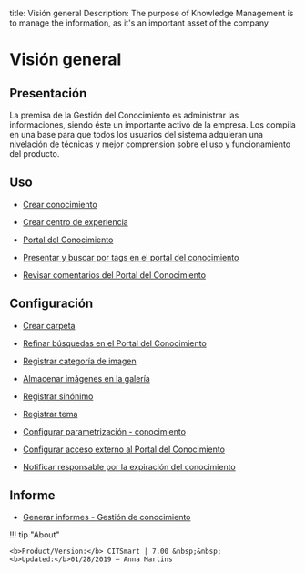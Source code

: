 title: Visión general
Description: The purpose of Knowledge Management is to manage the information, as it's an important asset of the company 
# Visión general

Presentación
----------------

La premisa de la Gestión del Conocimiento es administrar las informaciones, siendo éste un importante activo de la empresa. Los compila en una base para que todos los usuarios del sistema adquieran una nivelación de técnicas y mejor comprensión sobre el uso y funcionamiento del producto.

Uso
-------

- [Crear conocimiento](/es-es/citsmart-7/processes/knowledge/use/create-knowledge.html)

- [Crear centro de experiencia](/es-es/citsmart-7/processes/knowledge/use/create-experience-center.html)

- [Portal del Conocimiento](/es-es/citsmart-7/processes/knowledge/use/knowledge-portal.html)

- [Presentar y buscar por tags en el portal del conocimiento](/es-es/citsmart-7/processes/knowledge/use/display-tags-on-knowledge-portal.html)

- [Revisar comentarios del Portal del Conocimiento](/es-es/citsmart-7/processes/knowledge/use/review-reviews.html)

Configuración
-----------------

- [Crear carpeta](/es-es/citsmart-7/processes/knowledge/configuration/create-folder.html)

- [Refinar búsquedas en el Portal del Conocimiento](/es-es/citsmart-7/processes/knowledge/configuration/refine-search-knowledge-portal.html)

- [Registrar categoría de imagen](/es-es/citsmart-7/processes/knowledge/configuration/register-image-category.html)

- [Almacenar imágenes en la galería](/es-es/citsmart-7/processes/knowledge/configuration/store-images-gallery.html)

- [Registrar sinónimo](/es-es/citsmart-7/processes/knowledge/configuration/register-synonym.html)

- [Registrar tema](/es-es/citsmart-7/processes/knowledge/configuration/register-subject.html)

- [Configurar parametrización - conocimiento](/es-es/citsmart-7/platform-administration/parameters-list/configure-parametrization-knowledge.html)  

- [Configurar acceso externo al Portal del Conocimiento](/es-es/citsmart-7/processes/knowledge/configuration/configure-external-access-knowledge-portal.html)

- [Notificar responsable por la expiración del conocimiento](/es-es/citsmart-7/processes/knowledge/configuration/notify-responsible-knowledge-expiration.html)

Informe
-----------

- [Generar informes - Gestión de conocimiento](/es-es/citsmart-7/processes/knowledge/use/generate-reports-knowledge-management.html)

!!! tip "About"

    <b>Product/Version:</b> CITSmart | 7.00 &nbsp;&nbsp;
    <b>Updated:</b>01/28/2019 – Anna Martins
